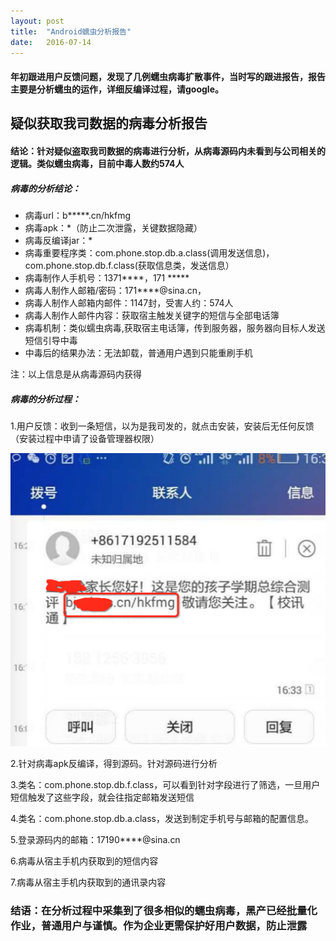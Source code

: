 ```yaml
---
layout: post
title:  "Android蠕虫分析报告" 
date:   2016-07-14
---
```

#### 年初跟进用户反馈问题，发现了几例蠕虫病毒扩散事件，当时写的跟进报告，报告主要是分析蠕虫的运作，详细反编译过程，请google。


## 疑似获取我司数据的病毒分析报告

#### 结论：针对疑似盗取我司数据的病毒进行分析，从病毒源码内未看到与公司相关的逻辑。类似蠕虫病毒，目前中毒人数约574人

##### 病毒的分析结论：

* 病毒url：b*****.cn/hkfmg
* 病毒apk：*（防止二次泄露，关键数据隐藏）
* 病毒反编译jar：*
* 病毒重要程序类：com.phone.stop.db.a.class(调用发送信息)，com.phone.stop.db.f.class(获取信息类，发送信息）
* 病毒制作人手机号：1371****，171 *****
* 病毒人制作人邮箱/密码：171****@sina.cn，
* 病毒人制作人邮箱内邮件：1147封，受害人约：574人
* 病毒人制作人邮件内容：获取宿主触发关键字的短信与全部电话簿
* 病毒机制：类似蠕虫病毒,获取宿主电话簿，传到服务器，服务器向目标人发送短信引导中毒
* 中毒后的结果办法：无法卸载，普通用户遇到只能重刷手机

注：以上信息是从病毒源码内获得

##### 病毒的分析过程：

1.用户反馈：收到一条短信，以为是我司发的，就点击安装，安装后无任何反馈（安装过程中申请了设备管理器权限）

![png](/assets/img/Androidworm/01.png)

2.针对病毒apk反编译，得到源码。针对源码进行分析

3.类名：com.phone.stop.db.f.class，可以看到针对字段进行了筛选，一旦用户短信触发了这些字段，就会往指定邮箱发送短信

4.类名：com.phone.stop.db.a.class，发送到制定手机号与邮箱的配置信息。

5.登录源码内的邮箱：17190****@sina.cn

6.病毒从宿主手机内获取到的短信内容

7.病毒从宿主手机内获取到的通讯录内容

### 结语：在分析过程中采集到了很多相似的蠕虫病毒，黑产已经批量化作业，普通用户与谨慎。作为企业更需保护好用户数据，防止泄露